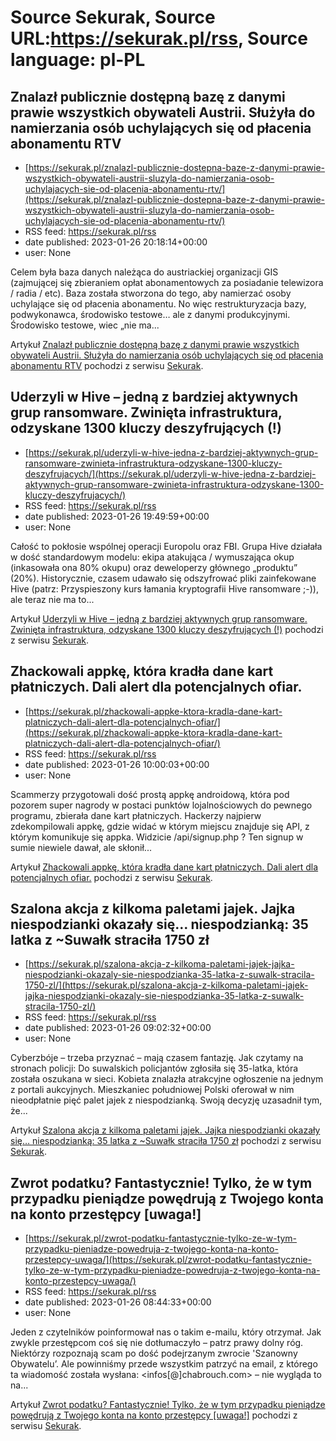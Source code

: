 # Source Sekurak, Source URL:https://sekurak.pl/rss, Source language: pl-PL

## Znalazł publicznie dostępną bazę z danymi prawie wszystkich obywateli Austrii. Służyła do namierzania osób uchylających się od płacenia abonamentu RTV
 - [https://sekurak.pl/znalazl-publicznie-dostepna-baze-z-danymi-prawie-wszystkich-obywateli-austrii-sluzyla-do-namierzania-osob-uchylajacych-sie-od-placenia-abonamentu-rtv/](https://sekurak.pl/znalazl-publicznie-dostepna-baze-z-danymi-prawie-wszystkich-obywateli-austrii-sluzyla-do-namierzania-osob-uchylajacych-sie-od-placenia-abonamentu-rtv/)
 - RSS feed: https://sekurak.pl/rss
 - date published: 2023-01-26 20:18:14+00:00
 - user: None

<p>Celem była baza danych należąca do austriackiej organizacji GIS (zajmującej się zbieraniem opłat abonamentowych za posiadanie telewizora / radia / etc). Baza została stworzona do tego, aby namierzać osoby uchylające się od płacenia abonamentu. No więc restrukturyzacja bazy, podwykonawca, środowisko testowe&#8230; ale z danymi produkcyjnymi. Środowisko testowe, wiec &#8222;nie ma...</p>
<p>Artykuł <a href="https://sekurak.pl/znalazl-publicznie-dostepna-baze-z-danymi-prawie-wszystkich-obywateli-austrii-sluzyla-do-namierzania-osob-uchylajacych-sie-od-placenia-abonamentu-rtv/" rel="nofollow">Znalazł publicznie dostępną bazę z danymi prawie wszystkich obywateli Austrii. Służyła do namierzania osób uchylających się od płacenia abonamentu RTV</a> pochodzi z serwisu <a href="https://sekurak.pl" rel="nofollow">Sekurak</a>.</p>

## Uderzyli w Hive – jedną z bardziej aktywnych grup ransomware. Zwinięta infrastruktura, odzyskane 1300 kluczy deszyfrujących (!)
 - [https://sekurak.pl/uderzyli-w-hive-jedna-z-bardziej-aktywnych-grup-ransomware-zwinieta-infrastruktura-odzyskane-1300-kluczy-deszyfrujacych/](https://sekurak.pl/uderzyli-w-hive-jedna-z-bardziej-aktywnych-grup-ransomware-zwinieta-infrastruktura-odzyskane-1300-kluczy-deszyfrujacych/)
 - RSS feed: https://sekurak.pl/rss
 - date published: 2023-01-26 19:49:59+00:00
 - user: None

<p>Całość to pokłosie wspólnej operacji Europolu oraz FBI. Grupa Hive działała w dość standardowym modelu: ekipa atakująca / wymuszająca okup (inkasowała ona 80% okupu) oraz deweloperzy głównego &#8222;produktu&#8221; (20%). Historycznie, czasem udawało się odszyfrować pliki zainfekowane Hive (patrz: Przyspieszony kurs łamania kryptografii Hive ransomware ;-)), ale teraz nie ma to...</p>
<p>Artykuł <a href="https://sekurak.pl/uderzyli-w-hive-jedna-z-bardziej-aktywnych-grup-ransomware-zwinieta-infrastruktura-odzyskane-1300-kluczy-deszyfrujacych/" rel="nofollow">Uderzyli w Hive &#8211; jedną z bardziej aktywnych grup ransomware. Zwinięta infrastruktura, odzyskane 1300 kluczy deszyfrujących (!)</a> pochodzi z serwisu <a href="https://sekurak.pl" rel="nofollow">Sekurak</a>.</p>

## Zhackowali appkę, która kradła dane kart płatniczych.  Dali alert dla potencjalnych ofiar.
 - [https://sekurak.pl/zhackowali-appke-ktora-kradla-dane-kart-platniczych-dali-alert-dla-potencjalnych-ofiar/](https://sekurak.pl/zhackowali-appke-ktora-kradla-dane-kart-platniczych-dali-alert-dla-potencjalnych-ofiar/)
 - RSS feed: https://sekurak.pl/rss
 - date published: 2023-01-26 10:00:03+00:00
 - user: None

<p>Scammerzy przygotowali dość prostą appkę androidową, która pod pozorem super nagrody w postaci punktów lojalnościowych do pewnego programu, zbierała dane kart płatniczych. Hackerzy najpierw zdekompilowali appkę, gdzie widać w którym miejscu znajduje się API, z którym komunikuje się appka. Widzicie /api/signup.php ? Ten signup w sumie niewiele dawał, ale skłonił...</p>
<p>Artykuł <a href="https://sekurak.pl/zhackowali-appke-ktora-kradla-dane-kart-platniczych-dali-alert-dla-potencjalnych-ofiar/" rel="nofollow">Zhackowali appkę, która kradła dane kart płatniczych.  Dali alert dla potencjalnych ofiar.</a> pochodzi z serwisu <a href="https://sekurak.pl" rel="nofollow">Sekurak</a>.</p>

## Szalona akcja z kilkoma paletami jajek. Jajka niespodzianki okazały się… niespodzianką: 35 latka z ~Suwałk straciła 1750 zł
 - [https://sekurak.pl/szalona-akcja-z-kilkoma-paletami-jajek-jajka-niespodzianki-okazaly-sie-niespodzianka-35-latka-z-suwalk-stracila-1750-zl/](https://sekurak.pl/szalona-akcja-z-kilkoma-paletami-jajek-jajka-niespodzianki-okazaly-sie-niespodzianka-35-latka-z-suwalk-stracila-1750-zl/)
 - RSS feed: https://sekurak.pl/rss
 - date published: 2023-01-26 09:02:32+00:00
 - user: None

<p>Cyberzbóje &#8211; trzeba przyznać &#8211; mają czasem fantazję. Jak czytamy na stronach policji: Do suwalskich policjantów zgłosiła się 35-latka, która została oszukana w sieci. Kobieta znalazła atrakcyjne ogłoszenie na jednym z portali aukcyjnych. Mieszkaniec południowej Polski oferował w nim nieodpłatnie pięć palet jajek z niespodzianką. Swoją decyzję uzasadnił tym, że...</p>
<p>Artykuł <a href="https://sekurak.pl/szalona-akcja-z-kilkoma-paletami-jajek-jajka-niespodzianki-okazaly-sie-niespodzianka-35-latka-z-suwalk-stracila-1750-zl/" rel="nofollow">Szalona akcja z kilkoma paletami jajek. Jajka niespodzianki okazały się&#8230; niespodzianką: 35 latka z ~Suwałk straciła 1750 zł</a> pochodzi z serwisu <a href="https://sekurak.pl" rel="nofollow">Sekurak</a>.</p>

## Zwrot podatku? Fantastycznie! Tylko, że w tym przypadku pieniądze powędrują z Twojego konta na konto przestępcy [uwaga!]
 - [https://sekurak.pl/zwrot-podatku-fantastycznie-tylko-ze-w-tym-przypadku-pieniadze-powedruja-z-twojego-konta-na-konto-przestepcy-uwaga/](https://sekurak.pl/zwrot-podatku-fantastycznie-tylko-ze-w-tym-przypadku-pieniadze-powedruja-z-twojego-konta-na-konto-przestepcy-uwaga/)
 - RSS feed: https://sekurak.pl/rss
 - date published: 2023-01-26 08:44:33+00:00
 - user: None

<p>Jeden z czytelników poinformował nas o takim e-mailu, który otrzymał. Jak zwykle przestępcom coś się nie dotłumaczyło &#8211; patrz prawy dolny róg. Niektórzy rozpoznają scam po dość podejrzanym zwrocie 'Szanowny Obywatelu&#8217;. Ale powinniśmy przede wszystkim patrzyć na email, z którego ta wiadomość została wysłana: &#60;infos[@]chabrouch.com> &#8211; nie wygląda to na...</p>
<p>Artykuł <a href="https://sekurak.pl/zwrot-podatku-fantastycznie-tylko-ze-w-tym-przypadku-pieniadze-powedruja-z-twojego-konta-na-konto-przestepcy-uwaga/" rel="nofollow">Zwrot podatku? Fantastycznie! Tylko, że w tym przypadku pieniądze powędrują z Twojego konta na konto przestępcy [uwaga!]</a> pochodzi z serwisu <a href="https://sekurak.pl" rel="nofollow">Sekurak</a>.</p>
